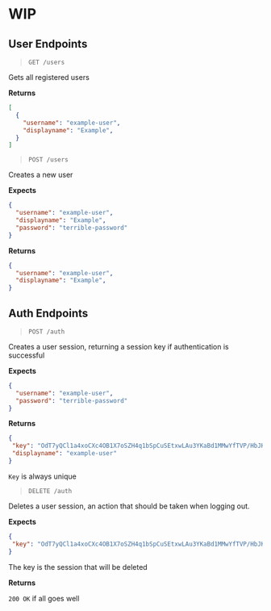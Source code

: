 # WIP

## User Endpoints

> `GET /users`

Gets all registered users

**Returns**

```json
[
  {
    "username": "example-user",
    "displayname": "Example",
  }
]
```

> `POST /users`

Creates a new user

**Expects** 

```json
{ 
  "username": "example-user", 
  "displayname": "Example", 
  "password": "terrible-password" 
}
```

**Returns** 

```json
{ 
  "username": "example-user",
  "displayname": "Example",
}
```

## Auth Endpoints

> `POST /auth`

Creates a user session, returning a session key if
authentication is successful

**Expects**

```json
{
  "username": "example-user",
  "password": "terrible-password"
}
```

**Returns**

```json
{
 "key": "OdT7yQCl1a4xoCXc4OB1X7oSZH4q1bSpCuSEtxwLAu3YKaBd1MMwYfTVP/HbJKZJiNQKayi",
 "displayname": "example-user"
}
```

`Key` is always unique

> `DELETE /auth`

Deletes a user session, an action that should be taken when
logging out.

**Expects**

```json
{
 "key": "OdT7yQCl1a4xoCXc4OB1X7oSZH4q1bSpCuSEtxwLAu3YKaBd1MMwYfTVP/HbJKZJiNQKayi",
}
```

The key is the session that will be deleted

**Returns**

`200 OK` if all goes well
